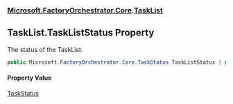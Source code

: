 ### [Microsoft.FactoryOrchestrator.Core](Microsoft_FactoryOrchestrator_Core.md 'Microsoft.FactoryOrchestrator.Core').[TaskList](TaskList.md 'Microsoft.FactoryOrchestrator.Core.TaskList')
## TaskList.TaskListStatus Property
The status of the TaskList.  
```csharp
public Microsoft.FactoryOrchestrator.Core.TaskStatus TaskListStatus { get; }
```
#### Property Value
[TaskStatus](TaskStatus.md 'Microsoft.FactoryOrchestrator.Core.TaskStatus')
